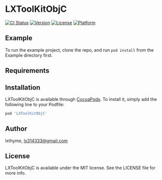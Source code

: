 # LXToolKitObjC

[![CI Status](https://img.shields.io/travis/lxthyme/LXToolKitObjC.svg?style=flat)](https://travis-ci.org/lxthyme/LXToolKitObjC)
[![Version](https://img.shields.io/cocoapods/v/LXToolKitObjC.svg?style=flat)](https://cocoapods.org/pods/LXToolKitObjC)
[![License](https://img.shields.io/cocoapods/l/LXToolKitObjC.svg?style=flat)](https://cocoapods.org/pods/LXToolKitObjC)
[![Platform](https://img.shields.io/cocoapods/p/LXToolKitObjC.svg?style=flat)](https://cocoapods.org/pods/LXToolKitObjC)

## Example

To run the example project, clone the repo, and run `pod install` from the Example directory first.

## Requirements

## Installation

LXToolKitObjC is available through [CocoaPods](https://cocoapods.org). To install
it, simply add the following line to your Podfile:

```ruby
pod 'LXToolKitObjC'
```

## Author

lxthyme, lx314333@gmail.com

## License

LXToolKitObjC is available under the MIT license. See the LICENSE file for more info.
